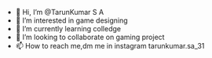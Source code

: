 - 👋 Hi, I’m @TarunKumar S A
- 👀 I’m interested in game designing
- 🌱 I’m currently learning colledge
- 💞️ I’m looking to collaborate on gaming project
- 📫 How to reach me,dm me in instagram tarunkumar.sa_31

<!---
JOKER1711790/JOKER1711790 is a ✨ special ✨ repository because its `README.md` (this file) appears on your GitHub profile.
You can click the Preview link to take a look at your changes.
--->

